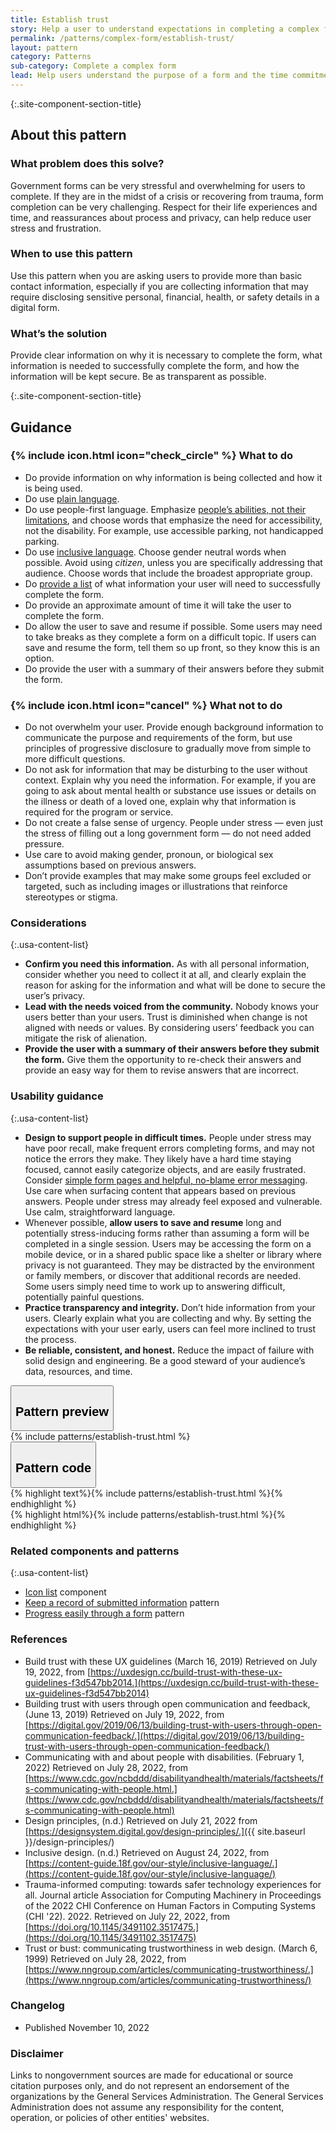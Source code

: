 ```yaml
---
title: Establish trust
story: Help a user to understand expectations in completing a complex form and establish trust
permalink: /patterns/complex-form/establish-trust/
layout: pattern
category: Patterns
sub-category: Complete a complex form
lead: Help users understand the purpose of a form and the time commitment needed to complete it, feel confident they have what they need, and trust that the information they provide will be safeguarded and used responsibly.  
---
```


{:.site-component-section-title}
## About this pattern

### What problem does this solve?
Government forms can be very stressful and overwhelming for users to complete. If they are in the midst of a crisis or recovering from trauma, form completion can be very challenging. Respect for their life experiences and time, and reassurances about process and privacy, can help reduce user stress and frustration.

### When to use this pattern 
Use this pattern when you are asking users to provide more than basic contact information, especially if you are collecting information that may require disclosing sensitive personal, financial, health, or safety details in a digital form.

### What’s the solution
Provide clear information on why it is necessary to complete the form, what information is needed to successfully complete the form, and how the information will be kept secure. Be as transparent as possible. 


{:.site-component-section-title}
## Guidance

<div class="grid-row grid-gap-3">
  <div class="tablet:grid-col">
    <div class="do-dont">
      <div class="do-dont__do">
        <h3 class="do-dont__heading">
          {% include icon.html icon="check_circle" %}
          What to do
        </h3>
        <div class="do-dont__content">
          <ul>
            <li>Do provide information on why information is being collected and how it is being used. </li>
            <li>Do use <a href="https://www.plainlanguage.gov/">plain language</a>.</li>
            <li>Do use people-first language. Emphasize <a href="https://www.cdc.gov/ncbddd/disabilityandhealth/materials/factsheets/fs-communicating-with-people.html">people’s abilities, not their limitations</a>, and choose words that emphasize the need for accessibility, not the disability. For example, use accessible parking, not handicapped parking.</li> 
            <li>Do use <a href="https://content-guide.18f.gov/our-style/inclusive-language/">inclusive language</a>. Choose gender neutral words when possible. Avoid using <em>citizen</em>, unless you are specifically addressing that audience. Choose words that include the broadest appropriate group.</li>
            <li>Do <a href="{{ site.baseurl }}/components/icon-list/">provide a list</a> of what information your user will need to successfully complete the form.</li>
            <li>Do provide an approximate amount of time it will take the user to complete the form.</li>
            <li>Do allow the user to save and resume if possible. Some users may need to take breaks as they complete a form on a difficult topic. If users can save and resume the form, tell them so up front, so they know this is an option.</li>
            <li>Do provide the user with a summary of their answers before they submit the form.</li>
          </ul> 
        </div>
      </div>
    </div>
  </div>
  <div class="tablet:grid-col">
    <div class="do-dont">
      <div class="do-dont__dont">
        <h3 class="do-dont__heading">
          {% include icon.html icon="cancel" %}
          What not to do
        </h3>
        <div class="do-dont__content">
          <ul>
            <li>Do not overwhelm your user. Provide enough background information to communicate the purpose and requirements of the form, but use principles of progressive disclosure to gradually move from simple to more difficult questions.</li>
            <li>Do not ask for information that may be disturbing to the user without context. Explain why you need the information. For example, if you are going to ask about mental health or substance use issues or details on the illness or death of a loved one, explain why that information is required for the program or service.</li>
            <li>Do not create a false sense of urgency. People under stress — even just the stress of filling out a long government form — do not need added pressure.</li>
            <li>Use care to avoid making gender, pronoun, or biological sex assumptions based on previous answers.</li>
            <li>Don’t provide examples that may make some groups feel excluded or targeted, such as including images or illustrations that reinforce stereotypes or stigma.</li>
          </ul>
        </div>
      </div>
    </div>
  </div>
</div>

### Considerations

{:.usa-content-list}
- <strong>Confirm you need this information.</strong> As with all personal information, consider whether you need to collect it at all, and clearly explain the reason for asking for the information and what will be done to secure the user’s privacy.
- <strong>Lead with the needs voiced from the community.</strong> Nobody knows your users better than your users. Trust is diminished when change is not aligned with needs or values. By considering users’ feedback you can mitigate the risk of alienation. 
- <strong>Provide the user with a summary of their answers before they submit the form.</strong> Give them the opportunity to re-check their answers and provide an easy way for them to revise answers that are incorrect.

### Usability guidance

{:.usa-content-list}
- <strong>Design to support people in difficult times.</strong> People under stress may have poor recall, make frequent errors completing forms, and may not notice the errors they make. They likely have a hard time staying focused, cannot easily categorize objects, and are easily frustrated. Consider <a href="{{ site.baseurl }}/patterns/complex-form/progress-easily/">simple form pages and helpful, no-blame error messaging</a>. Use care when surfacing content that appears based on previous answers. People under stress may already feel exposed and vulnerable. Use calm, straightforward language.
- Whenever possible, <strong>allow users to save and resume</strong> long and potentially stress-inducing forms rather than assuming a form will be completed in a single session. Users may be accessing the form on a mobile device, or in a shared public space like a shelter or library where privacy is not guaranteed. They may be distracted by the environment or family members, or discover that additional records are needed. Some users simply need time to work up to answering difficult, potentially painful questions.
- <strong>Practice transparency and integrity.</strong> Don’t hide information from your users. Clearly explain what you are collecting and why. By setting the expectations with your user early, users can feel more inclined to trust the process. 
- <strong>Be reliable, consistent, and honest.</strong> Reduce the impact of failure with solid design and engineering. Be a good steward of your audience’s data, resources, and time.

<div class="usa-accordion usa-accordion--bordered site-accordion-code site-component-preview">
  <button class="usa-accordion__button" aria-controls="accordion-preview-01" aria-expanded="true"><h2 id="pattern-preview">Pattern preview</h2></button>
  <div id="accordion-preview-01" class="usa-accordion__content">
    {% include patterns/establish-trust.html %}
  </div>
</div>
<div class="usa-accordion usa-accordion--bordered site-accordion-code site-component-preview">
  <button class="usa-accordion__button" aria-controls="accordion-code-01" aria-expanded="false"><h2 id="pattern-code">Pattern code</h2></button>
  <div id="accordion-code-01" class="usa-accordion__content highlight-code">
    <div class="usa-sr-only">
       {% highlight text%}{% include patterns/establish-trust.html %}{% endhighlight %}
    </div>
    {% highlight html%}{% include patterns/establish-trust.html %}{% endhighlight %}
  </div>
</div>

### Related components and patterns

{:.usa-content-list}

- <a href="{{ site.baseurl }}/components/icon-list/">Icon list</a> component
- <a href="{{ site.baseurl }}/patterns/complex-form/keep-a-record/">Keep a record of submitted information</a> pattern
- <a href="{{ site.baseurl }}/patterns/complex-form/progress-easily/">Progress easily through a form</a> pattern


### References
- Build trust with these UX guidelines (March 16, 2019) Retrieved on July 19, 2022, from [https://uxdesign.cc/build-trust-with-these-ux-guidelines-f3d547bb2014.](https://uxdesign.cc/build-trust-with-these-ux-guidelines-f3d547bb2014)
- Building trust with users through open communication and feedback, (June 13, 2019) Retrieved on July 19, 2022, from [https://digital.gov/2019/06/13/building-trust-with-users-through-open-communication-feedback/.](https://digital.gov/2019/06/13/building-trust-with-users-through-open-communication-feedback/)  
- Communicating with and about people with disabilities. (February 1, 2022) Retrieved on July 28, 2022, from [https://www.cdc.gov/ncbddd/disabilityandhealth/materials/factsheets/fs-communicating-with-people.html.](https://www.cdc.gov/ncbddd/disabilityandhealth/materials/factsheets/fs-communicating-with-people.html) 
- Design principles, (n.d.) Retrieved on July 21, 2022 from [https://designsystem.digital.gov/design-principles/.]({{ site.baseurl }}/design-principles/)
- Inclusive design. (n.d.) Retrieved on August 24, 2022, from [https://content-guide.18f.gov/our-style/inclusive-language/.](https://content-guide.18f.gov/our-style/inclusive-language/)
- Trauma-informed computing: towards safer technology experiences for all. Journal article Association for Computing Machinery in Proceedings of the 2022 CHI Conference on Human Factors in Computing Systems (CHI '22). 2022. Retrieved on July 22, 2022, from [https://doi.org/10.1145/3491102.3517475.](https://doi.org/10.1145/3491102.3517475)
- Trust or bust: communicating trustworthiness in web design. (March 6, 1999) Retrieved on July 28, 2022, from [https://www.nngroup.com/articles/communicating-trustworthiness/.](https://www.nngroup.com/articles/communicating-trustworthiness/)

### Changelog
- Published November 10, 2022

### Disclaimer
 Links to nongovernment sources are made for educational or source citation purposes only, and do not represent an endorsement of the organizations by the General Services Administration. The General Services Administration does not assume any responsibility for the content, operation, or policies of other entities' websites.
